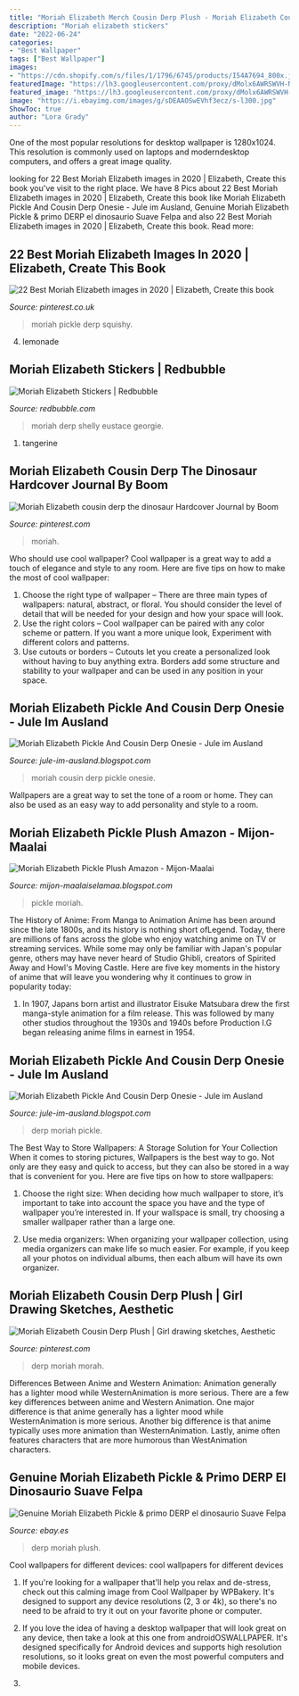 ```yaml
---
title: "Moriah Elizabeth Merch Cousin Derp Plush - Moriah Elizabeth Cousin Derp The Dinosaur Hardcover Journal By Boom"
description: "Moriah elizabeth stickers"
date: "2022-06-24"
categories:
- "Best Wallpaper"
tags: ["Best Wallpaper"]
images:
- "https://cdn.shopify.com/s/files/1/1796/6745/products/I54A7694_800x.jpg?v=1612972841"
featuredImage: "https://lh3.googleusercontent.com/proxy/dMolx6AWRSWVH-NaJi-frWjIozwrnM98fUMskhm56wkKODguk_4lctSNlIwISgLwoyWjE9JoLGu_EwJrUkuQMXc5XxSR4oe32ta_wxfQyZ8lFwCRMA-KlbLFYkL7HiRe1Ae2yHvgxjoWAMVAmLLXZwwSo-UZW89DLGiL=w1200-h630-p-k-no-nu"
featured_image: "https://lh3.googleusercontent.com/proxy/dMolx6AWRSWVH-NaJi-frWjIozwrnM98fUMskhm56wkKODguk_4lctSNlIwISgLwoyWjE9JoLGu_EwJrUkuQMXc5XxSR4oe32ta_wxfQyZ8lFwCRMA-KlbLFYkL7HiRe1Ae2yHvgxjoWAMVAmLLXZwwSo-UZW89DLGiL=w1200-h630-p-k-no-nu"
image: "https://i.ebayimg.com/images/g/sDEAAOSwEVhf3ecz/s-l300.jpg"
ShowToc: true
author: "Lora Grady"
---
```



One of the most popular resolutions for desktop wallpaper is 1280x1024. This resolution is commonly used on laptops and moderndesktop computers, and offers a great image quality.

	

		
looking for 22 Best Moriah Elizabeth images in 2020 | Elizabeth, Create this book you've visit to the right place. We have 8 Pics about 22 Best Moriah Elizabeth images in 2020 | Elizabeth, Create this book like Moriah Elizabeth Pickle And Cousin Derp Onesie - Jule im Ausland, Genuine Moriah Elizabeth Pickle &amp; primo DERP el dinosaurio Suave Felpa and also 22 Best Moriah Elizabeth images in 2020 | Elizabeth, Create this book. Read more:
		
    
## 22 Best Moriah Elizabeth Images In 2020 | Elizabeth, Create This Book

<img loading=lazy src="https://i.pinimg.com/236x/02/08/48/020848455401a001f079691d1f7c54fd.jpg" onerror="this.onerror=null;this.src='https://tse4.mm.bing.net/th?id=OIP._QlAKLG7V-m3gCLskVE3tAAAAA&amp;pid=15.1';" alt="22 Best Moriah Elizabeth images in 2020 | Elizabeth, Create this book">

_Source: pinterest.co.uk_

>moriah pickle derp squishy. 

	

4. lemonade 

    
## Moriah Elizabeth Stickers | Redbubble

<img loading=lazy src="https://ih1.redbubble.net/image.1930841697.9837/st,small,507x507-pad,600x600,f8f8f8.u1.jpg" onerror="this.onerror=null;this.src='https://tse1.mm.bing.net/th?id=OIP.iZSwnTNUaqGAucpc-jr-ywHaHa&amp;pid=15.1';" alt="Moriah Elizabeth Stickers | Redbubble">

_Source: redbubble.com_

>moriah derp shelly eustace georgie. 

	

1. tangerine 

    
## Moriah Elizabeth Cousin Derp The Dinosaur Hardcover Journal By Boom

<img loading=lazy src="https://i.pinimg.com/736x/b4/c4/02/b4c402fcbde5e2f155607c074f1d496a.jpg" onerror="this.onerror=null;this.src='https://tse3.mm.bing.net/th?id=OIP.FcK90PceG3TPA7qzhSh8ywHaH9&amp;pid=15.1';" alt="Moriah Elizabeth cousin derp the dinosaur Hardcover Journal by Boom">

_Source: pinterest.com_

>moriah. 

	

Who should use cool wallpaper?
Cool wallpaper is a great way to add a touch of elegance and style to any room. Here are five tips on how to make the most of cool wallpaper: 
1) Choose the right type of wallpaper – There are three main types of wallpapers: natural, abstract, or floral. You should consider the level of detail that will be needed for your design and how your space will look. 
2) Use the right colors – Cool wallpaper can be paired with any color scheme or pattern. If you want a more unique look, Experiment with different colors and patterns. 
3) Use cutouts or borders – Cutouts let you create a personalized look without having to buy anything extra. Borders add some structure and stability to your wallpaper and can be used in any position in your space.

    
## Moriah Elizabeth Pickle And Cousin Derp Onesie - Jule Im Ausland

<img loading=lazy src="https://cdn.shopify.com/s/files/1/1796/6745/products/I54A7694_800x.jpg?v=1612972841" onerror="this.onerror=null;this.src='https://tse4.mm.bing.net/th?id=OIP.qrRVSiFLr65TZlWGo-e-swHaJo&amp;pid=15.1';" alt="Moriah Elizabeth Pickle And Cousin Derp Onesie - Jule im Ausland">

_Source: jule-im-ausland.blogspot.com_

>moriah cousin derp pickle onesie. 

	

Wallpapers are a great way to set the tone of a room or home. They can also be used as an easy way to add personality and style to a room.

    
## Moriah Elizabeth Pickle Plush Amazon - Mijon-Maalai

<img loading=lazy src="https://lh3.googleusercontent.com/proxy/dMolx6AWRSWVH-NaJi-frWjIozwrnM98fUMskhm56wkKODguk_4lctSNlIwISgLwoyWjE9JoLGu_EwJrUkuQMXc5XxSR4oe32ta_wxfQyZ8lFwCRMA-KlbLFYkL7HiRe1Ae2yHvgxjoWAMVAmLLXZwwSo-UZW89DLGiL=w1200-h630-p-k-no-nu" onerror="this.onerror=null;this.src='https://tse1.mm.bing.net/th?id=OIP.MmceCU1kqJFozOReFTS6kwHaD4&amp;pid=15.1';" alt="Moriah Elizabeth Pickle Plush Amazon - Mijon-Maalai">

_Source: mijon-maalaiselamaa.blogspot.com_

>pickle moriah. 

	

The History of Anime: From Manga to Animation
Anime has been around since the late 1800s, and its history is nothing short ofLegend. Today, there are millions of fans across the globe who enjoy watching anime on TV or streaming services. While some may only be familiar with Japan's popular genre, others may have never heard of Studio Ghibli, creators of Spirited Away and Howl's Moving Castle. Here are five key moments in the history of anime that will leave you wondering why it continues to grow in popularity today:
1) In 1907, Japans born artist and illustrator Eisuke Matsubara drew the first manga-style animation for a film release. This was followed by many other studios throughout the 1930s and 1940s before Production I.G began releasing anime films in earnest in 1954.

    
## Moriah Elizabeth Pickle And Cousin Derp Onesie - Jule Im Ausland

<img loading=lazy src="https://cdn.shopify.com/s/files/1/1796/6745/products/IMG_8136_500x.jpg?v=1606424867" onerror="this.onerror=null;this.src='https://tse3.mm.bing.net/th?id=OIP.uMeHe2r3eaJlgLFFNfaRYAHaJo&amp;pid=15.1';" alt="Moriah Elizabeth Pickle And Cousin Derp Onesie - Jule im Ausland">

_Source: jule-im-ausland.blogspot.com_

>derp moriah pickle. 

	

The Best Way to Store Wallpapers: A Storage Solution for Your Collection
When it comes to storing pictures, Wallpapers is the best way to go. Not only are they easy and quick to access, but they can also be stored in a way that is convenient for you. Here are five tips on how to store wallpapers:
1) Choose the right size: When deciding how much wallpaper to store, it’s important to take into account the space you have and the type of wallpaper you’re interested in. If your wallspace is small, try choosing a smaller wallpaper rather than a large one.

2) Use media organizers: When organizing your wallpaper collection, using media organizers can make life so much easier. For example, if you keep all your photos on individual albums, then each album will have its own organizer.

    
## Moriah Elizabeth Cousin Derp Plush | Girl Drawing Sketches, Aesthetic

<img loading=lazy src="https://i.pinimg.com/736x/1b/ee/d7/1beed792deb67f681ec81cdbd385d221.jpg" onerror="this.onerror=null;this.src='https://tse1.mm.bing.net/th?id=OIP.jorELktzNubF-pNQTtneTgHaJ3&amp;pid=15.1';" alt="Moriah Elizabeth Cousin Derp Plush | Girl drawing sketches, Aesthetic">

_Source: pinterest.com_

>derp moriah morah. 

	

Differences Between Anime and Western Animation: Animation generally has a lighter mood while WesternAnimation is more serious.
There are a few key differences between anime and Western Animation. One major difference is that anime generally has a lighter mood while WesternAnimation is more serious. Another big difference is that anime typically uses more animation than WesternAnimation. Lastly, anime often features characters that are more humorous than WestAnimation characters.

    
## Genuine Moriah Elizabeth Pickle &amp; Primo DERP El Dinosaurio Suave Felpa

<img loading=lazy src="https://i.ebayimg.com/images/g/sDEAAOSwEVhf3ecz/s-l300.jpg" onerror="this.onerror=null;this.src='https://tse1.mm.bing.net/th?id=OIP.gz9eaPFDxv0tBBfooG7iOQAAAA&amp;pid=15.1';" alt="Genuine Moriah Elizabeth Pickle &amp; primo DERP el dinosaurio Suave Felpa">

_Source: ebay.es_

>derp moriah plush. 

	

Cool wallpapers for different devices:
cool wallpapers for different devices 

1. If you're looking for a wallpaper that'll help you relax and de-stress, check out this calming image from Cool Wallpaper by WPBakery. It's designed to support any device resolutions (2, 3 or 4k), so there's no need to be afraid to try it out on your favorite phone or computer.

2. If you love the idea of having a desktop wallpaper that will look great on any device, then take a look at this one from androidOSWALLPAPER. It's designed specifically for Android devices and supports high resolution resolutions, so it looks great on even the most powerful computers and mobile devices.

3.

